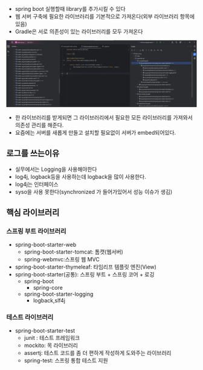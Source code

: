 - spring boot 실행할때 library를 추가시킬 수 있다
- 웹 서버 구축에 필요한 라이브러리를 기본적으로 가져온다(외부 라이브러리 항목에 있음)
- Gradle은 서로 의존성이 있는 라이브러리를 모두 가져온다

![image.png](../../images/library1.webp)

- 한 라이브러리를 받게되면 그 라이브러리에서 필요한 모든 라이브러리를 가져와서 의존성 관리를 해준다.
- 요즘에는 서버를 새롭게 만들고 설치할 필요없이 서버가 embed되어있다.

## 로그를 쓰는이유

- 실무에서는 Logging을 사용해야한다
- log4j, logback등을 사용하는데 logback을 많이 사용한다.
- log4j는 인터페이스
- syso을 사용 못한다(synchronized 가 들어가있어서 성능 이슈가 생김)

## 핵심 라이브러리

### 스프링 부트 라이브러리

- spring-boot-starter-web
    - spring-boot-starter-tomcat: 톰캣(웹서버)
    - spring-webmvc:스프링 웹 MVC
- spring-boot-starter-thymeleaf: 타임리프 템플릿 엔진(View)
- spring-boot-starter(공통): 스프링 부트 + 스프링 코어 + 로깅
    - spring-boot
        - spring-core
    - spring-boot-starter-logging
        - logback,slf4j

### 테스트 라이브러리

- spring-boot-starter-test
    - junit : 테스트 프레임워크
    - mockito: 목 라이브러리
    - assertj: 테스트 코드를 좀 더 편하게 작성하게 도와주는 라이브러리
    - spring-test: 스프링 통합 테스트 지원
